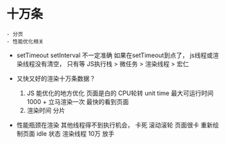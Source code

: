 # 十万条
    - 分页
    - 性能优化相关

- setTimeout setInterval 不一定准确
    如果在setTimeout到点了， js线程或渲染线程没有清空， 只有等
    JS执行栈 > 微任务 > 渲染线程 > 宏仁
    

- 又快又好的渲染十万条数据？
    1. JS 能优化的地方优化
        页面是白的  CPU轮转 unit time 最大可运行时间
        1000 + 立马渲染一次  最快的看到页面
    2. 渲染时间
        分片 
- 性能瓶颈在渲染
    其他线程得不到执行机会， 卡死
    滚动滚轮 页面很卡  重新绘制页面
    idle 状态 渲染线程 10万 放手

